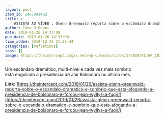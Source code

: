 ```yaml
---
layout: post
item_id: 2467991482
title: >-
    ASSISTA AO VÍDEO : Glenn Greenwald reporta sobre o escândalo dramático e sombrio que está afogando a presidência de Bolsonaro e forçou Jean Wyllys a fugir
author: Tatu D'Oquei
date: 2019-01-26 14:37:00
pub_date: 2019-01-26 14:37:00
time_added: 2019-12-23 21:37:44
categories: [refletimos]
tags: []
image: https://theintercept.imgix.net/wp-uploads/sites/1/2019/01/AP_18347742043606-1548517572.jpg?auto=compress%2Cformat&q=90&fit=crop&w=1200&h=800
---
```


Um escândalo dramático, multi-nível e cada vez mais sombrio está engolindo a presidência de Jair Bolsonaro no último mês.

**Link:** [https://theintercept.com/2019/01/26/assista-glenn-greenwald-reporta-sobre-o-escandalo-dramatico-e-sombrio-que-esta-afogando-a-presidencia-de-bolsonaro-e-forcou-jean-wyllys-a-fugir/](https://theintercept.com/2019/01/26/assista-glenn-greenwald-reporta-sobre-o-escandalo-dramatico-e-sombrio-que-esta-afogando-a-presidencia-de-bolsonaro-e-forcou-jean-wyllys-a-fugir/)

